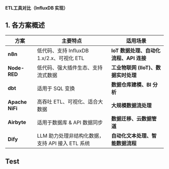 **ETL工具对比（InfluxDB 实现）**

## **1. 各方案概述**

| 方案              | 主要特点                            | 适用场景                      |
| --------------- | ------------------------------- | ------------------------- |
| **n8n**         | 低代码、支持 InfluxDB 1.x/2.x、可视化 ETL | **IoT 数据处理、自动化流程、API 连接** |
| **Node-RED**    | 低代码、强大插件生态、支持流式数据               | **工业物联网 (IIoT)、数据实时处理**   |
| **dbt**         | 适用于 SQL 变换                      | **数据仓库建模、BI 分析**          |
| **Apache NiFi** | 高吞吐 ETL、可视化、适合大数据               | **大规模数据流处理**              |
| **Airbyte**     | 适用于数据库 & API 数据同步               | **数据迁移、云数据管道**            |
| **Dify**        | LLM 助力处理非结构化数据，支持 API 接入 ETL 系统 | **自动化文本处理、智能数据流程**        |


## Test